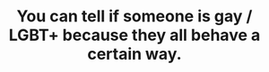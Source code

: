 ---
layout: myth
type: Stereotype
title: You can tell if someone is gay / LGBT+ because they all behave a certain way.
short: Sometimes you might successfully guess a person’s sexual orientation by their appearance or mannerisms. But a lot of the time you’d be mistaken, so your impression is only a&nbsp;guess.
tags: Gay
order: 7
---